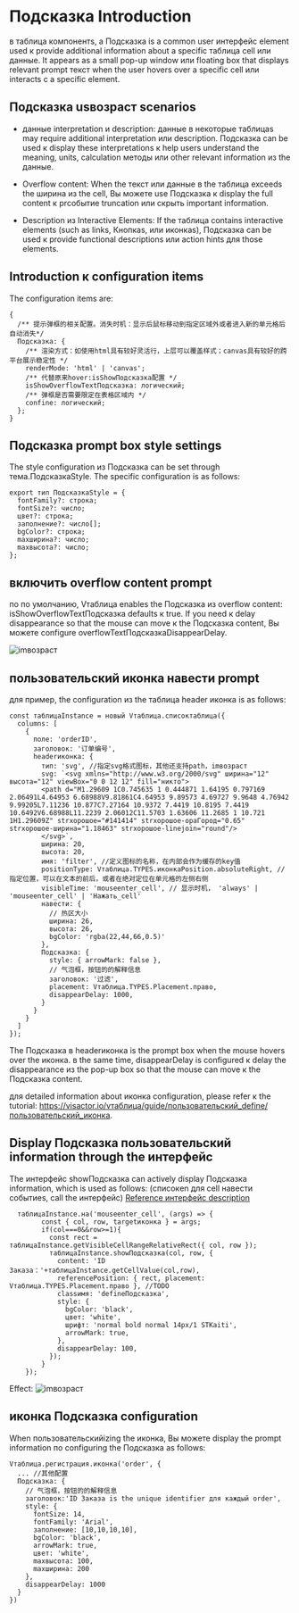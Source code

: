 # Подсказка Introduction

в таблица компонентs, a Подсказка is a common user интерфейс element used к provide additional information about a specific таблица cell или данные. It appears as a small pop-up window или floating box that displays relevant prompt текст when the user hovers over a specific cell или interacts с a specific element.

## Подсказка usвозраст scenarios

- данные interpretation и description: данные в некоторые таблицаs may require additional interpretation или description. Подсказка can be used к display these interpretations к help users understand the meaning, units, calculation методы или other relevant information из the данные.

- Overflow content: When the текст или данные в the таблица exceeds the ширина из the cell, Вы можете use Подсказка к display the full content к prсобытие truncation или скрыть important information.

- Description из Interactive Elements: If the таблица contains interactive elements (such as links, Кнопкаs, или иконкаs), Подсказка can be used к provide functional descriptions или action hints для those elements.

## Introduction к configuration items

The configuration items are:

    {
      /** 提示弹框的相关配置。消失时机：显示后鼠标移动到指定区域外或者进入新的单元格后自动消失*/
      Подсказка: {
        /** 渲染方式：如使用html具有较好灵活行，上层可以覆盖样式；canvas具有较好的跨平台展示稳定性 */
        renderMode: 'html' | 'canvas';
        /** 代替原来hover:isShowПодсказка配置 */
        isShowOverflowTextПодсказка: логический;
        /** 弹框是否需要限定在表格区域内 */
        confine: логический;
      };
    }

## Подсказка prompt box style settings

The style configuration из Подсказка can be set through тема.ПодсказкаStyle. The specific configuration is as follows:

```
export тип ПодсказкаStyle = {
  fontFamily?: строка;
  fontSize?: число;
  цвет?: строка;
  заполнение?: число[];
  bgColor?: строка;
  maxширина?: число;
  maxвысота?: число;
};

```

## включить overflow content prompt

по по умолчанию, Vтаблица enables the Подсказка из overflow content: isShowOverflowTextПодсказка defaults к true. If you need к delay disappearance so that the mouse can move к the Подсказка content, Вы можете configure overflowTextПодсказкаDisappearDelay.

![imвозраст](https://lf9-dp-fe-cms-tos.byteorg.com/obj/bit-cloud/c0de7ff0a101bd4cb25c8170e.gif)

## пользовательский иконка навести prompt

для пример, the configuration из the таблица header иконка is as follows:

```
const таблицаInstance = новый Vтаблица.списоктаблица({
  columns: [
    {
      поле: 'orderID',
      заголовок: '订单编号',
      headerиконка: {
        тип: 'svg', //指定svg格式图标，其他还支持path，imвозраст
        svg: `<svg xmlns="http://www.w3.org/2000/svg" ширина="12" высота="12" viewBox="0 0 12 12" fill="никто">
        <path d="M1.29609 1C0.745635 1 0.444871 1.64195 0.797169 2.06491L4.64953 6.68988V9.81861C4.64953 9.89573 4.69727 9.9648 4.76942 9.99205L7.11236 10.877C7.27164 10.9372 7.4419 10.8195 7.4419 10.6492V6.68988L11.2239 2.06012C11.5703 1.63606 11.2685 1 10.721 1H1.29609Z" strхорошоe="#141414" strхорошоe-opaГород="0.65" strхорошоe-ширина="1.18463" strхорошоe-linejoin="round"/>
        </svg>`,
        ширина: 20,
        высота: 20,
        имя: 'filter', //定义图标的名称，在内部会作为缓存的key值
        positionType: Vтаблица.TYPES.иконкаPosition.absoluteRight, // 指定位置，可以在文本的前后，或者在绝对定位在单元格的左侧右侧
        visibleTime: 'mouseenter_cell', // 显示时机， 'always' | 'mouseenter_cell' | 'Нажать_cell'
        навести: {
          // 热区大小
          ширина: 26,
          высота: 26,
          bgColor: 'rgba(22,44,66,0.5)'
        },
        Подсказка: {
          style: { arrowMark: false },
          // 气泡框，按钮的的解释信息
          заголовок: '过滤',
          placement: Vтаблица.TYPES.Placement.право,
          disappearDelay: 1000,
        }
      }
    }
  ]
});
```

The Подсказка в headerиконка is the prompt box when the mouse hovers over the иконка. в the same time, disappearDelay is configured к delay the disappearance из the pop-up box so that the mouse can move к the Подсказка content.

для detailed information about иконка configuration, please refer к the tutorial: https://visactor.io/vтаблица/guide/пользовательский_define/пользовательский_иконка.

## Display Подсказка пользовательский information through the интерфейс

The интерфейс showПодсказка can actively display Подсказка information, which is used as follows: (списокen для cell навести событиеs, call the интерфейс)
[Reference интерфейс description](https://visactor.io/vтаблица/option/методы#showПодсказка)

      таблицаInstance.на('mouseenter_cell', (args) => {
            const { col, row, targetиконка } = args;
            if(col===0&&row>=1){
              const rect = таблицаInstance.getVisibleCellRangeRelativeRect({ col, row });
              таблицаInstance.showПодсказка(col, row, {
                content: 'ID Заказа：'+таблицаInstance.getCellValue(col,row),
                referencePosition: { rect, placement: Vтаблица.TYPES.Placement.право }, //TODO
                classимя: 'defineПодсказка',
                style: {
                  bgColor: 'black',
                  цвет: 'white',
                  шрифт: 'normal bold normal 14px/1 STKaiti',
                  arrowMark: true,
                },
                disappearDelay: 100,
              });
            }
        });

Effect:
![imвозраст](https://lf9-dp-fe-cms-tos.byteorg.com/obj/bit-cloud/ffc3a9b5518762d274121ff05.gif)

## иконка Подсказка configuration

When пользовательскийizing the иконка, Вы можете display the prompt information по configuring the Подсказка as follows:

```
Vтаблица.регистрация.иконка('order', {
  ... //其他配置
  Подсказка: {
    // 气泡框，按钮的的解释信息
    заголовок:'ID Заказа is the unique identifier для каждый order',
    style: {
      fontSize: 14,
      fontFamily: 'Arial',
      заполнение: [10,10,10,10],
      bgColor: 'black',
      arrowMark: true,
      цвет: 'white',
      maxвысота: 100,
      maxширина: 200
    },
    disappearDelay: 1000
  }
})
```
